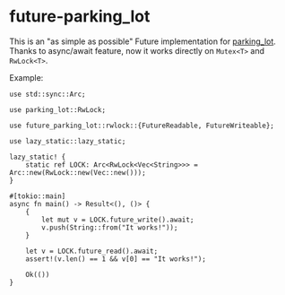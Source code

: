 # future-parking_lot

This is an "as simple as possible" Future implementation for [parking_lot](https://docs.rs/parking_lot/latest/parking_lot/).
Thanks to async/await feature, now it works directly on `Mutex<T>` and `RwLock<T>`.

Example:
```
use std::sync::Arc;

use parking_lot::RwLock;

use future_parking_lot::rwlock::{FutureReadable, FutureWriteable};

use lazy_static::lazy_static;

lazy_static! {
    static ref LOCK: Arc<RwLock<Vec<String>>> = Arc::new(RwLock::new(Vec::new()));
}

#[tokio::main]
async fn main() -> Result<(), ()> {
    {
        let mut v = LOCK.future_write().await;
        v.push(String::from("It works!"));
    }

    let v = LOCK.future_read().await;
    assert!(v.len() == 1 && v[0] == "It works!");

    Ok(())
}
```
